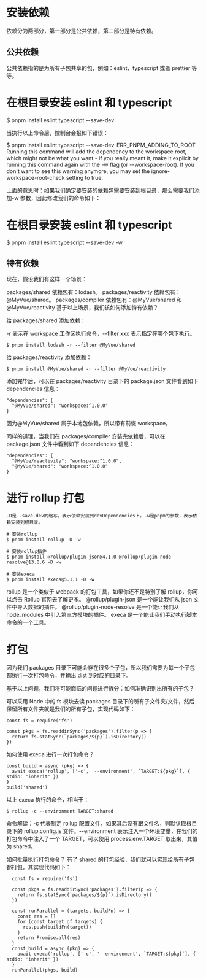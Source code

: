 # 安装依赖

依赖分为两部分，第一部分是公共依赖，第二部分是特有依赖。

## 公共依赖

公共依赖指的是为所有子包共享的包，例如：eslint、typescript 或者 prettier 等等。

# 在根目录安装 eslint 和 typescript

$ pnpm install eslint typescript --save-dev

当执行以上命令后，控制台会报如下错误：

$ pnpm install eslint typescript --save-dev
 ERR_PNPM_ADDING_TO_ROOT  Running this command will add the dependency to the workspace root,
which might not be what you want - if you really meant it, make it explicit by running this command again with the -w flag (or --workspace-root).
If you don't want to see this warning anymore, you may set the ignore-workspace-root-check setting to true.

上面的意思时：如果我们确定要安装的依赖包需要安装到根目录，那么需要我们添加-w 参数，因此修改我们的命令如下：

# 在根目录安装 eslint 和 typescript

$ pnpm install eslint typescript --save-dev -w

## 特有依赖

现在，假设我们有这样一个场景：

packages/shared 依赖包有：lodash。
packages/reactivity 依赖包有：@MyVue/shared。
packages/compiler 依赖包有：@MyVue/shared 和 @MyVue/reactivity
基于以上场景，我们该如何添加特有依赖？

给 packages/shared 添加依赖：

-r 表示在 workspace 工作区执行命令，--filter xxx 表示指定在哪个包下执行。

```
$ pnpm install lodash -r --filter @MyVue/shared
```

给 packages/reactivity 添加依赖：

```
$ pnpm install @MyVue/shared -r --filter @MyVue/reactivity
```

添加完毕后，可以在 packages/reactivity 目录下的 package.json 文件看到如下 dependencies 信息：

```
"dependencies": {
  "@MyVue/shared": "workspace:^1.0.0"
}
```

因为@MyVue/shared 属于本地包依赖，所以带有前缀 workspace。

同样的道理，当我们在 packages/compiler 安装完依赖后，可以在 package.json 文件中看到如下 dependencies 信息：

```
"dependencies": {
  "@MyVue/reactivity": "workspace:^1.0.0",
  "@MyVue/shared": "workspace:^1.0.0"
}
```

# 进行 rollup 打包

```
-D是--save-dev的缩写，表示依赖安装到devDependencies上，-w是pnpm的参数，表示依赖安装到根目录。
```

```
# 安装rollup
$ pnpm install rollup -D -w

# 安装rollup插件
$ pnpm install @rollup/plugin-json@4.1.0 @rollup/plugin-node-resolve@13.0.6 -D -w

# 安装execa
$ pnpm install execa@5.1.1 -D -w
```

rollup 是一个类似于 webpack 的打包工具，如果你还不是特别了解 rollup，你可以点击 Rollup 官网去了解更多。
@rollup/plugin-json 是一个能让我们从 json 文件中导入数据的插件。
@rollup/plugin-node-resolve 是一个能让我们从 node_modules 中引入第三方模块的插件。
execa 是一个能让我们手动执行脚本命令的一个工具。

# 打包

因为我们 packages 目录下可能会存在很多个子包，所以我们需要为每一个子包都执行一次打包命令，并输出 dist 到对应的目录下。

基于以上问题，我们将可能面临的问题进行拆分：如何准确识别出所有的子包？

可以采用 Node 中的 fs 模块去读 packages 目录下的所有子文件夹/文件，然后保留所有文件夹就是我们的所有子包，实现代码如下：

```
const fs = require('fs')

const pkgs = fs.readdirSync('packages').filter(p => {
  return fs.statSync(`packages/${p}`).isDirectory()
})

```

如何使用 execa 进行一次打包命令？

```
const build = async (pkg) => {
  await execa('rollup', ['-c', '--environment', `TARGET:${pkg}`], { stdio: 'inherit' })
}
build('shared')
```

以上 execa 执行的命令，相当于：

```
$ rollup -c --environment TARGET:shared
```

命令解读：-c 代表制定 rollup 配置文件，如果其后没有跟文件名，则默认取根目录下的 rollup.config.js 文件。--environment 表示注入一个环境变量，在我们的打包命令中注入了一个 TARGET，可以使用 process.env.TARGET 取出来，其值为 shared。

如何批量执行打包命令？
有了 shared 的打包经验，我们就可以实现给所有子包都打包，其实现代码如下：

```
  const fs = require('fs')

  const pkgs = fs.readdirSync('packages').filter(p => {
    return fs.statSync(`packages/${p}`).isDirectory()
  })

  const runParallel = (targets, buildFn) => {
    const res = []
    for (const target of targets) {
      res.push(buildFn(target))
    }
    return Promise.all(res)
  }
  const build = async (pkg) => {
    await execa('rollup', ['-c', '--environment', `TARGET:${pkg}`], { stdio: 'inherit' })
  }
  runParallel(pkgs, build)

```
